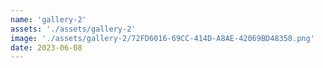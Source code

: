 ```yaml
---
name: 'gallery-2'
assets: './assets/gallery-2'
image: './assets/gallery-2/72FD6016-69CC-414D-A8AE-42069BD48358.png'
date: 2023-06-08
---
```

